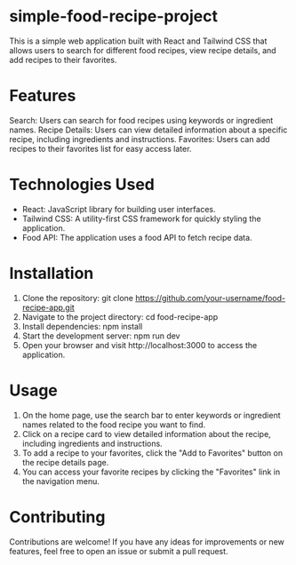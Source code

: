 # simple-food-recipe-project

This is a simple web application built with React and Tailwind CSS that allows users to search for different food recipes, view recipe details, and add recipes to their favorites.

# Features
Search: Users can search for food recipes using keywords or ingredient names.
Recipe Details: Users can view detailed information about a specific recipe, including ingredients and instructions.
Favorites: Users can add recipes to their favorites list for easy access later.

# Technologies Used
+ React: JavaScript library for building user interfaces.
+ Tailwind CSS: A utility-first CSS framework for quickly styling the application.
+ Food API: The application uses a food API to fetch recipe data.

# Installation
1. Clone the repository: git clone https://github.com/your-username/food-recipe-app.git
2. Navigate to the project directory: cd food-recipe-app
3. Install dependencies: npm install
4. Start the development server: npm run dev
5. Open your browser and visit http://localhost:3000 to access the application.

# Usage
1. On the home page, use the search bar to enter keywords or ingredient names related to the food recipe you want to find.
2. Click on a recipe card to view detailed information about the recipe, including ingredients and instructions.
3. To add a recipe to your favorites, click the "Add to Favorites" button on the recipe details page.
4. You can access your favorite recipes by clicking the "Favorites" link in the navigation menu.

# Contributing
Contributions are welcome! If you have any ideas for improvements or new features, feel free to open an issue or submit a pull request.

